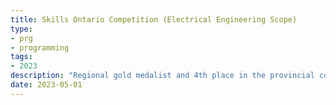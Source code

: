 ```yaml
---
title: Skills Ontario Competition (Electrical Engineering Scope)
type:
- prg
- programming
tags:
- 2023
description: "Regional gold medalist and 4th place in the provincial competition."
date: 2023-05-01
---
```

